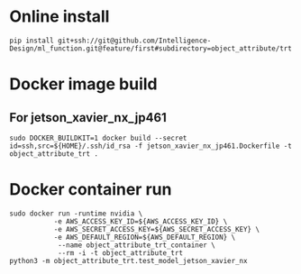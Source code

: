 # Online install

```
pip install git+ssh://git@github.com/Intelligence-Design/ml_function.git@feature/first#subdirectory=object_attribute/trt
```

# Docker image build
## For jetson_xavier_nx_jp461
```
sudo DOCKER_BUILDKIT=1 docker build --secret id=ssh,src=${HOME}/.ssh/id_rsa -f jetson_xavier_nx_jp461.Dockerfile -t object_attribute_trt .
```

# Docker container run

```
sudo docker run -runtime nvidia \
           -e AWS_ACCESS_KEY_ID=${AWS_ACCESS_KEY_ID} \
           -e AWS_SECRET_ACCESS_KEY=${AWS_SECRET_ACCESS_KEY} \
           -e AWS_DEFAULT_REGION=${AWS_DEFAULT_REGION} \
            --name object_attribute_trt_container \
            --rm -i -t object_attribute_trt
python3 -m object_attribute_trt.test_model_jetson_xavier_nx
```